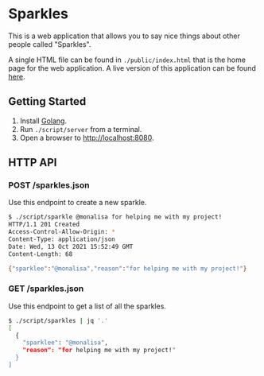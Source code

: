 # Sparkles

This is a web application that allows you to say nice things about other people
called "Sparkles".

A single HTML file can be found in `./public/index.html` that is the home page
for the web application. A live version of this application can be found
[here][production].

## Getting Started

1. Install [Golang][golang].
2. Run `./script/server` from a terminal.
3. Open a browser to [http://localhost:8080](http://localhost:8080).

## HTTP API

### POST /sparkles.json

Use this endpoint to create a new sparkle.

```bash
$ ./script/sparkle @monalisa for helping me with my project!
HTTP/1.1 201 Created
Access-Control-Allow-Origin: *
Content-Type: application/json
Date: Wed, 13 Oct 2021 15:52:49 GMT
Content-Length: 68

{"sparklee":"@monalisa","reason":"for helping me with my project!"}
```

### GET /sparkles.json

Use this endpoint to get a list of all the sparkles.

```bash
$ ./script/sparkles | jq '.'
[
  {
    "sparklee": "@monalisa",
    "reason": "for helping me with my project!"
  }
]
```

[golang]: https://golang.org/doc/install
[production]: https://sparklehub.herokuapp.com
